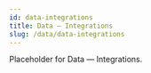 ```yaml
---
id: data-integrations
title: Data — Integrations
slug: /data/data-integrations
---
```


Placeholder for Data — Integrations.
